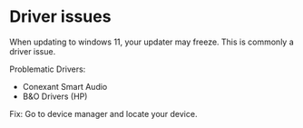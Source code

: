 # Driver issues

When updating to windows 11, your updater may freeze. This is commonly a driver issue.

Problematic Drivers:
* Conexant Smart Audio
* B&O Drivers (HP)

Fix:
Go to device manager and locate your device. 

